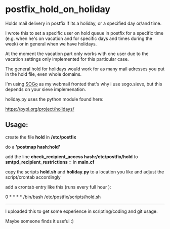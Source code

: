# postfix_hold_on_holiday
Holds mail delivery in postfix if its a holiday, or a specified day or/and time.

I wrote this to set a specific user on hold queue in postfix for a specific time (e.g. when he's on vacation and for specific days and times during the week) or in general when we have holidays.

At the moment the vacation part only works with one user due to the vacation settings only implemented for this particular case.

The general hold for holidays would work for as many mail adresses you put in the hold file, even whole domains.

I'm using [SOGo](https://www.sogo.nu/) as my webmail fronted that's why i use sogo.sieve, but this depends on your sieve implemenation.

holiday.py uses the python module found here:

https://pypi.org/project/holidays/

## **Usage:**

create the file **hold** in **/etc/postfix**

do a **'postmap hash:hold'**

add the line **check_recipient_access hash:/etc/postfix/hold** to **smtpd_recipient_restrictions =** in **main.cf**

copy the scripts **hold.sh** and **holiday.py** to a location you like and adjust the script/crontab accordingly

add a crontab entry like this (runs every full hour ):

0 * * * * /bin/bash /etc/postfix/scripts/hold.sh

----------------------------------------------------------

I uploaded this to get some experience in scripting/coding and git usage. 

Maybe someone finds it useful :)
